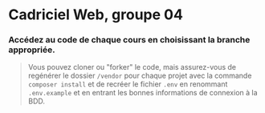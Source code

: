 # Cadriciel Web, groupe 04

### Accédez au code de chaque cours en choisissant la branche appropriée.
> Vous pouvez cloner ou "forker" le code, mais assurez-vous de regénérer le dossier `/vendor` pour chaque projet avec la commande `composer install` et de recréer le fichier `.env` en renommant `.env.example` et en entrant les bonnes informations de connexion à la BDD.
